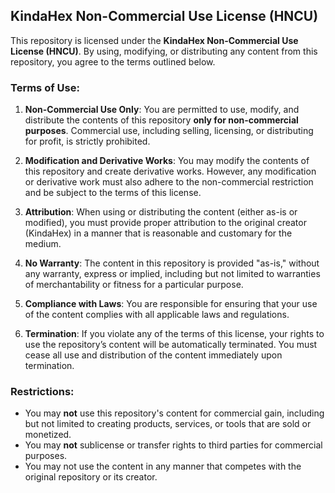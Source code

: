

##  KindaHex Non-Commercial Use License (HNCU)


This repository is licensed under the **KindaHex Non-Commercial Use License (HNCU)**. By using, modifying, or distributing any content from this repository, you agree to the terms outlined below.

### Terms of Use:
1. **Non-Commercial Use Only**: You are permitted to use, modify, and distribute the contents of this repository **only for non-commercial purposes**. Commercial use, including selling, licensing, or distributing for profit, is strictly prohibited.
   
2. **Modification and Derivative Works**: You may modify the contents of this repository and create derivative works. However, any modification or derivative work must also adhere to the non-commercial restriction and be subject to the terms of this license.

3. **Attribution**: When using or distributing the content (either as-is or modified), you must provide proper attribution to the original creator (KindaHex) in a manner that is reasonable and customary for the medium.

4. **No Warranty**: The content in this repository is provided "as-is," without any warranty, express or implied, including but not limited to warranties of merchantability or fitness for a particular purpose.

5. **Compliance with Laws**: You are responsible for ensuring that your use of the content complies with all applicable laws and regulations.

6. **Termination**: If you violate any of the terms of this license, your rights to use the repository’s content will be automatically terminated. You must cease all use and distribution of the content immediately upon termination.

### Restrictions:
- You may **not** use this repository's content for commercial gain, including but not limited to creating products, services, or tools that are sold or monetized.
- You may **not** sublicense or transfer rights to third parties for commercial purposes.
- You may not use the content in any manner that competes with the original repository or its creator.

